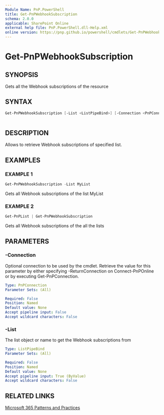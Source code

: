 ```yaml
---
Module Name: PnP.PowerShell
title: Get-PnPWebhookSubscription
schema: 2.0.0
applicable: SharePoint Online
external help file: PnP.PowerShell.dll-Help.xml
online version: https://pnp.github.io/powershell/cmdlets/Get-PnPWebhookSubscription.html
---
```

 
# Get-PnPWebhookSubscription

## SYNOPSIS
Gets all the Webhook subscriptions of the resource

## SYNTAX

```powershell
Get-PnPWebhookSubscription [-List <ListPipeBind>] [-Connection <PnPConnection>]
 
```

## DESCRIPTION

Allows to retrieve Webhook subscriptions of specified list.

## EXAMPLES

### EXAMPLE 1
```powershell
Get-PnPWebhookSubscription -List MyList
```

Gets all Webhook subscriptions of the list MyList

### EXAMPLE 2
```powershell
Get-PnPList | Get-PnPWebhookSubscription
```

Gets all Webhook subscriptions of the all the lists

## PARAMETERS

### -Connection
Optional connection to be used by the cmdlet. Retrieve the value for this parameter by either specifying -ReturnConnection on Connect-PnPOnline or by executing Get-PnPConnection.

```yaml
Type: PnPConnection
Parameter Sets: (All)

Required: False
Position: Named
Default value: None
Accept pipeline input: False
Accept wildcard characters: False
```

### -List
The list object or name to get the Webhook subscriptions from

```yaml
Type: ListPipeBind
Parameter Sets: (All)

Required: False
Position: Named
Default value: None
Accept pipeline input: True (ByValue)
Accept wildcard characters: False
```



## RELATED LINKS

[Microsoft 365 Patterns and Practices](https://aka.ms/m365pnp)

